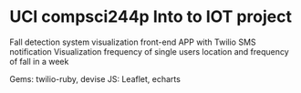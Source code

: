 # UCI compsci244p Into to IOT project
Fall detection system visualization front-end APP with Twilio SMS notification
Visualization frequency of single users location and frequency of fall in a week

Gems: twilio-ruby, devise
JS: Leaflet, echarts
